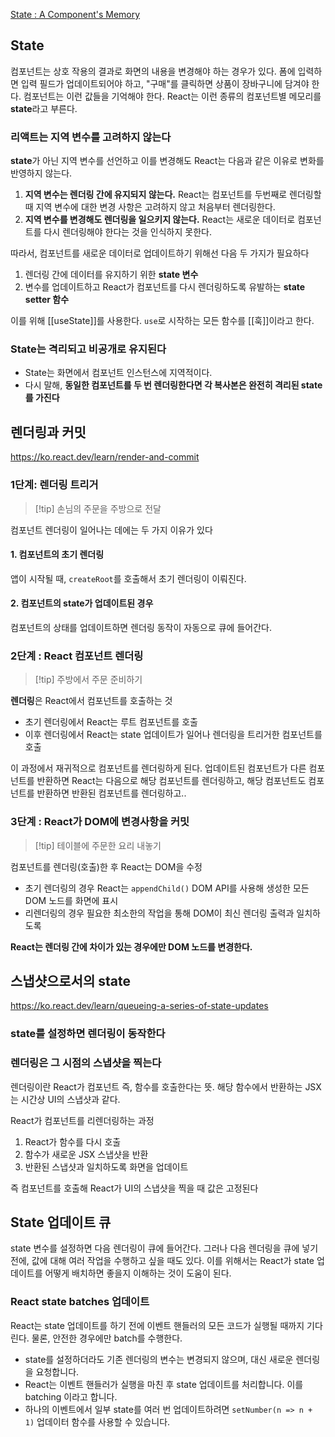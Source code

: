 [State : A Component's Memory](https://react.dev/learn/state-a-components-memory)
## State
컴포넌트는 상호 작용의 결과로 화면의 내용을 변경해야 하는 경우가 있다. 폼에 입력하면 입력 필드가 업데이트되어야 하고, "구매"를 클릭하면 상품이 장바구니에 담겨야 한다. 컴포넌트는 이런 값들을 기억해야 한다.
React는 이런 종류의 컴포넌트별 메모리를 **state**라고 부른다.

### 리액트는 지역 변수를 고려하지 않는다
**state**가 아닌 지역 변수를 선언하고 이를 변경해도 React는 다음과 같은 이유로 변화를 반영하지 않는다.
1. **지역 변수는 렌더링 간에 유지되지 않는다.** React는 컴포넌트를 두번째로 렌더링할 때 지역 변수에 대한 변경 사항은 고려하지 않고 처음부터 렌더링한다.
2. **지역 변수를 변경해도 렌더링을 일으키지 않는다.** React는 새로운 데이터로 컴포넌트를 다시 렌더링해야 한다는 것을 인식하지 못한다.

따라서, 컴포넌트를 새로운 데이터로 업데이트하기 위해선 다음 두 가지가 필요하다
1. 렌더링 간에 데이터를 유지하기 위한 **state 변수**
2. 변수를 업데이트하고 React가 컴포넌트를 다시 렌더링하도록 유발하는 **state setter 함수**

이를 위해 [[useState]]를 사용한다.
`use`로 시작하는 모든 함수를 [[훅]]이라고 한다.

### State는 격리되고 비공개로 유지된다
- State는 화면에서 컴포넌트 인스턴스에 지역적이다.
- 다시 말해, **동일한 컴포넌트를 두 번 렌더링한다면 각 복사본은 완전히 격리된 state를 가진다**

## 렌더링과 커밋
https://ko.react.dev/learn/render-and-commit

### 1단계: 렌더링 트리거
> [!tip] 손님의 주문을 주방으로 전달

컴포넌트 렌더링이 일어나는 데에는 두 가지 이유가 있다
#### 1. 컴포넌트의 초기 렌더링
앱이 시작될 때, `createRoot`를 호출해서 초기 렌더링이 이뤄진다.

#### 2. 컴포넌트의 state가 업데이트된 경우
컴포넌트의 상태를 업데이트하면 렌더링 동작이 자동으로 큐에 들어간다.

### 2단계 : React 컴포넌트 렌더링
> [!tip] 주방에서 주문 준비하기
> 

**렌더링**은 React에서 컴포넌트를 호출하는 것
- 초기 렌더링에서 React는 루트 컴포넌트를 호출
- 이후 렌더링에서 React는 state 업데이트가 일어나 렌더링을 트리거한 컴포넌트를 호출

이 과정에서 재귀적으로 컴포넌트를 렌더링하게 된다.
업데이트된 컴포넌트가 다른 컴포넌트를 반환하면 React는 다음으로 해당 컴포넌트를 렌더링하고, 해당 컴포넌트도 컴포넌트를 반환하면 반환된 컴포넌트를 렌더링하고..

### 3단계 : React가 DOM에 변경사항을 커밋
> [!tip] 테이블에 주문한 요리 내놓기

컴포넌트를 렌더링(호출)한 후 React는 DOM을 수정
- 초기 렌더링의 경우 React는 `appendChild()` DOM API를 사용해 생성한 모든 DOM 노드를 화면에 표시
- 리렌더링의 경우 필요한 최소한의 작업을 통해 DOM이 최신 렌더링 출력과 일치하도록

**React는 렌더링 간에 차이가 있는 경우에만 DOM 노드를 변경한다.**


## 스냅샷으로서의  state
https://ko.react.dev/learn/queueing-a-series-of-state-updates

### state를 설정하면 렌더링이 동작한다

### 렌더링은 그 시점의 스냅샷을 찍는다
렌더링이란 React가 컴포넌트 즉, 함수를 호출한다는 뜻.
해당 함수에서 반환하는 JSX는 시간상 UI의 스냅샷과 같다.

React가 컴포넌트를 리렌더링하는 과정
1. React가 함수를 다시 호출
2. 함수가 새로운 JSX 스냅샷을 반환
3. 반환된 스냅샷과 일치하도록 화면을 업데이트

즉 컴포넌트를 호출해 React가 UI의 스냅샷을 찍을 때 값은 고정된다


## State 업데이트 큐
state 변수를 설정하면 다음 렌더링이 큐에 들어간다. 그러나 다음 렌더링을 큐에 넣기 전에, 값에 대해 여러 작업을 수행하고 싶을 때도 있다. 이를 위해서는 React가 state 업데이트를 어떻게 배치하면 좋을지 이해하는 것이 도움이 된다.

### React state batches 업데이트
React는 state 업데이트를 하기 전에 이벤트 핸들러의 모든 코드가 실행될 때까지 기다린다.
물론, 안전한 경우에만 batch를 수행한다.

- state를 설정하더라도 기존 렌더링의 변수는 변경되지 않으며, 대신 새로운 렌더링을 요청합니다.
- React는 이벤트 핸들러가 실행을 마친 후 state 업데이트를 처리합니다. 이를 batching 이라고 합니다.
- 하나의 이벤트에서 일부 state를 여러 번 업데이트하려면 `setNumber(n => n + 1)` 업데이터 함수를 사용할 수 있습니다.
